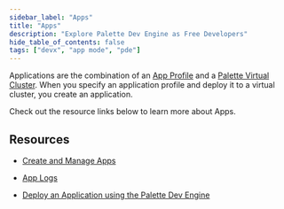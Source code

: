 ```yaml
---
sidebar_label: "Apps"
title: "Apps"
description: "Explore Palette Dev Engine as Free Developers"
hide_table_of_contents: false
tags: ["devx", "app mode", "pde"]
---
```


Applications are the combination of an
[App Profile](../../profiles/app-profiles/create-app-profiles/create-app-profiles.md) and a
[Palette Virtual Cluster](../palette-virtual-clusters/palette-virtual-clusters.md). When you specify an application
profile and deploy it to a virtual cluster, you create an application.

Check out the resource links below to learn more about Apps.

## Resources

- [Create and Manage Apps](create-app.md)

- [App Logs](logs.md)

- [Deploy an Application using the Palette Dev Engine](deploy-app.md)
